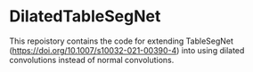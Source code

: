 # DilatedTableSegNet

This repoistory contains the code for extending TableSegNet (https://doi.org/10.1007/s10032-021-00390-4) into using dilated convolutions instead of normal convolutions.  
